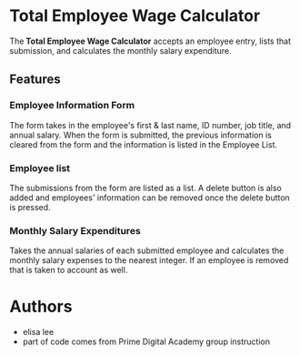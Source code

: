 # Total Employee Wage Calculator
The<b> Total Employee Wage Calculator</b> accepts an employee entry, lists that submission, and calculates the monthly salary expenditure.

## Features

### Employee Information Form
The form takes in the employee's first & last name, ID number, job title, and annual salary. When the form is submitted, the previous information is cleared from the form
and the information is listed in the Employee List.

### Employee list
The submissions from the form are listed as a list. A delete button is also added
and employees' information can be removed once the delete button is pressed.

### Monthly Salary Expenditures
Takes the annual salaries of each submitted employee and calculates the monthly salary
expenses to the nearest integer. If an employee is removed that is taken to account as well.

# Authors
  - elisa lee
  - part of code comes from Prime Digital Academy group instruction
